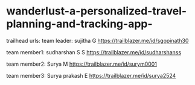 # wanderlust-a-personalized-travel-planning-and-tracking-app-
trailhead urls:
team leader: sujitha G
https://trailblazer.me/id/sgopinath30

team member1: sudharshan S S
https://trailblazer.me/id/sudharshanss

team member2: Surya M
https://trailblazer.me/id/surym0001

team member3: Surya prakash E
https://trailblazer.me/id/surya2524

